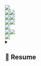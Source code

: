 <div align="center" style="display: flex; flex-direction: row; vertical-align: middle;">
  <img class="img" src="https://github-readme-stats.vercel.app/api/top-langs/?username=kol-ui&langs_count=10&hide=cmake,makefile&layout=compact&custom_title=📊%20Global%20Most%20Used%20Languages&title_color=FFD700&border_color=A9A9A9&theme=github_dark" />
</div>

<div align="center" style="display: flex; flex-direction: row;">
    <img class="img" src="https://github-readme-stats.vercel.app/api/top-langs/?username=kol-ui&langs_count=10&hide=cmake,makefile,C%23,C,python,scss,sass,Pug,Haml,Swift,c%2B%2B,r,swift,dart,Kotlin&custom_title=🌐%20Web%20Most%20Used%20Languages&title_color=1E90FF&layout=compact&border_color=A9A9A9&theme=github_dark" />
    <img class="img" src="https://github-readme-stats.vercel.app/api/top-langs/?username=kol-ui&langs_count=10&hide=cmake,makefile,C%23,C,python,JavaScript,LiveScript,TypeScript,html,css,Swift,c%2B%2B,php,r,swift,dart,Kotlin&custom_title=🔧%20Most%20Used%20Web%20Preprocessors&title_color=1E90FF&layout=compact&border_color=A9A9A9&theme=github_dark" />
</div>

<div align="center" style="display: flex; flex-direction: row;">
   <img class="img" src="https://github-readme-stats.vercel.app/api/top-langs/?username=kol-ui&langs_count=10&hide=cmake,makefile,C,SCSS,sass,Haml,Python,c%2B%2B,php,TypeScript,JavaScript,LiveScript,CSS,HTML,R,Pug&custom_title=📱%20Mobile%20Most%20Used%20Languages&title_color=3CB371&layout=compact&border_color=A9A9A9&theme=github_dark" />
  <img class="img" src="https://github-readme-stats.vercel.app/api/top-langs/?username=kol-ui&langs_count=10&hide=cmake,makefile,SCSS,Haml,php,TypeScript,JavaScript,LiveScript,CSS,sass,HTML,Pug,C%23,swift,dart,Kotlin&custom_title=🖥️%20Other%20Languages&layout=compact&title_color=DC143C&border_color=A9A9A9&theme=github_dark" />
</div>

<div align="center" style="display: flex; flex-direction: row;">
 <img class="img" src="https://github-readme-streak-stats.herokuapp.com/?user=Kol-UI&fire=FFD700&border=3D424A&sideLabels=ED9135&theme=dark" />
 <img class="img" src="http://github-profile-summary-cards.vercel.app/api/cards/productive-time?username=Kol-UI&theme=github_dark&utcOffset=8" />
</div>

<div align="center" style="display: flex; flex-direction: row;"> 
 <img class="img" src="http://github-profile-summary-cards.vercel.app/api/cards/profile-details?username=Kol-UI&theme=github_dark" />
</div>

<div align="center" style="display: flex; flex-direction: row;">
 <img class="img" src="http://github-profile-summary-cards.vercel.app/api/cards/repos-per-language?username=Kol-UI&theme=github_dark" />
 <img class="img" src="http://github-profile-summary-cards.vercel.app/api/cards/most-commit-language?username=Kol-UI&theme=github_dark" />
</div>

<div align="center" style="display: flex; flex-direction: row;">
  <img class="img" src="https://github-profile-trophy.vercel.app/?username=Kol-UI&theme=discord&no-bg=false&no-frame=true&column=4&row=1" />
</div>


<details>
<summary><h2> 📝 Resume</h2></summary>
<h2> 🎓 Education</h2>
<br>📖 <em><b>Computer Science & Information Systems</em></b>
<br>💻 <b>Master of Science</b>
<br>📆 <em>2016 - 2021</em>
<br>🎖 2020 - Formation: Adobe Photoshop / Illustrator / Indesign
<br>🎖 2017 - Specialisation: Supinfo Mobile & Responsive Web Device
<br>🎖 2017 - Certification: Google Digital Active
<br>📜 69 LinkedIn Learning Certifications [Cybersecurity (5) GDPR (5) DataScience (16) BigData (7) Blockchain (9) Virtualization (7) IT Infrastructure (3) Machine Learning / AI (3) Management (14)]
<br>📍 SUPINFO Caen -  🇫🇷 Normandy, France


## 🚀 Experience
- 👨‍💻 Cross Mobile Developer
<br>📆 2021 - present   
<div class="row">
  <img src="https://img.shields.io/badge/Xamarin-3498DB?style=for-the-badge&logo=xamarin&logoColor=white"/>
  <img src="https://img.shields.io/badge/C%23-239120?style=for-the-badge&logo=c-sharp&logoColor=white"/>
  <img src="https://img.shields.io/badge/Azure_DevOps-0078D7?style=for-the-badge&logo=azure-devops&logoColor=white"/>
  <img src="https://img.shields.io/badge/.NET-512BD4?style=for-the-badge&logo=dotnet&logoColor=white"/>
  <img src="https://img.shields.io/badge/Swift-FA7343?style=for-the-badge&logo=swift&logoColor=white"/>
  <img src="https://img.shields.io/badge/Android-3DDC84?style=for-the-badge&logo=android&logoColor=white"/>
  <img src="https://img.shields.io/badge/Pug-E3C29B?style=for-the-badge&logo=pug&logoColor=black"/>
  <img src="https://img.shields.io/badge/CSS3-1572B6?style=for-the-badge&logo=css3&logoColor=white"/>
  <img src="https://img.shields.io/badge/Sass-CC6699?style=for-the-badge&logo=sass&logoColor=white"/>
  <img src="https://img.shields.io/badge/Dribbble-EA4C89?style=for-the-badge&logo=dribbble&logoColor=white"/>
  <img src="https://img.shields.io/badge/Figma-F24E1E?style=for-the-badge&logo=figma&logoColor=white"/>
  <img src="https://img.shields.io/badge/InVision-FF3366?style=for-the-badge&logo=InVision&logoColor=white"/>
</div><br>

- 👨‍💻 Front Web Developer
<br>📆 2020
<div class="row">
  <img src="https://img.shields.io/badge/HTML5-E34F26?style=for-the-badge&logo=html5&logoColor=white"/>
  <img src="https://img.shields.io/badge/CSS3-1572B6?style=for-the-badge&logo=css3&logoColor=white"/>
  <img src="https://img.shields.io/badge/JavaScript-323330?style=for-the-badge&logo=javascript&logoColor=F7DF1E"/>
  <img src="https://img.shields.io/badge/Tailwind_CSS-38B2AC?style=for-the-badge&logo=tailwind-css&logoColor=white"/>
  <img src="https://img.shields.io/badge/Adobe%20Photoshop-31A8FF?style=for-the-badge&logo=Adobe%20Photoshop&logoColor=black"/>
  <img src="https://img.shields.io/badge/Adobe%20InDesign-FF3366?style=for-the-badge&logo=Adobe%20InDesign&logoColor=white"/>
  <img src="https://img.shields.io/badge/Adobe%20Illustrator-FF9A00?style=for-the-badge&logo=adobe%20illustrator&logoColor=white"/>
  <img src="https://img.shields.io/badge/Joomla-5091CD?style=for-the-badge&logo=joomla&logoColor=white"/>
  <img src="https://img.shields.io/badge/Canva-%2300C4CC.svg?&style=for-the-badge&logo=Canva&logoColor=white"/>
</div><br>

- 👨‍💻 Community Manager
<br>📆 2019
<div class="row">
  <img src="https://img.shields.io/badge/R-276DC3?style=for-the-badge&logo=r&logoColor=white"/>
  <img src="https://img.shields.io/badge/вконтакте-%232E87FB.svg?&style=for-the-badge&logo=vk&logoColor=white"/>
</div><br>

- 👨‍💻 Front Web Developer & Digital Trainer
<br>📆 2018 - 2021
<div class="row">
  <img src="https://img.shields.io/badge/HTML5-E34F26?style=for-the-badge&logo=html5&logoColor=white"/>
  <img src="https://img.shields.io/badge/CSS3-1572B6?style=for-the-badge&logo=css3&logoColor=white"/>
  <img src="https://img.shields.io/badge/JavaScript-323330?style=for-the-badge&logo=javascript&logoColor=F7DF1E"/>
  <img src="https://img.shields.io/badge/PHP-777BB4?style=for-the-badge&logo=php&logoColor=white"/>
  <img src="https://img.shields.io/badge/Python-FFD43B?style=for-the-badge&logo=python&logoColor=blue"/>
  <img src="https://img.shields.io/badge/Wordpress-21759B?style=for-the-badge&logo=wordpress&logoColor=white"/>
  <img src="https://img.shields.io/badge/Google%20Analytics-E37400?style=for-the-badge&logo=google%20analytics&logoColor=white"/>
  <img src="https://img.shields.io/badge/gimp-5C5543?style=for-the-badge&logo=gimp&logoColor=white"/>
  <img src="https://img.shields.io/badge/Unity-100000?style=for-the-badge&logo=unity&logoColor=white"/>
</div><br>

- 👨‍💻 Front Web Developer
<br>📆 2017
<div class="row">
  <img src="https://img.shields.io/badge/HTML5-E34F26?style=for-the-badge&logo=html5&logoColor=white"/>
  <img src="https://img.shields.io/badge/CSS3-1572B6?style=for-the-badge&logo=css3&logoColor=white"/>
  <img src="https://img.shields.io/badge/JavaScript-323330?style=for-the-badge&logo=javascript&logoColor=F7DF1E"/>
  <img src="https://img.shields.io/badge/Bootstrap-563D7C?style=for-the-badge&logo=bootstrap&logoColor=white"/>
  <img src="https://img.shields.io/badge/affinityphoto-%237E4DD2.svg?style=for-the-badge&logo=affinity-photo&logoColor=white"/>
</div><br>

</details>

<!--

<div align="center" style="display: flex; flex-direction: row; vertical-align: middle;">
 <img class="img" src="https://github-readme-stats.vercel.app/api/top-langs/?username=kol-ui&langs_count=10&hide=cmake,makefile,C,SCSS,Haml,Python,c%2B%2B,php,TypeScript,JavaScript,CSS,HTML,R,Pug&custom_title=📱%20Mobile%20Most%20Used%20Languages&title_color=3CB371&layout=compact&border_color=A9A9A9&theme=github_dark" />
 <img class="img" src="https://github-readme-stats.vercel.app/api/top-langs/?username=kol-ui&langs_count=10&hide=cmake,makefile,C%23,C,python,Swift,c%2B%2B,r,swift&custom_title=🌐%20Web%20Most%20Used%20Languages&title_color=1E90FF&layout=compact&border_color=A9A9A9&theme=github_dark" />
 <img class="img" src="https://github-readme-stats.vercel.app/api/top-langs/?username=kol-ui&langs_count=10&hide=cmake,makefile,SCSS,Haml,php,TypeScript,JavaScript,CSS,HTML,Pug,C%23,swift&custom_title=🖥️%20Other%20Languages&layout=compact&title_color=DC143C&border_color=A9A9A9&theme=github_dark" />
</div>




(OLD)
# My Languages :
## 📊 Global Most Used Languages
[![Top Langs](https://github-readme-stats.vercel.app/api/top-langs/?username=kol-ui&langs_count=10&hide=cmake,makefile&layout=compact&theme=github_dark)](https://github.com/anuraghazra/github-readme-stats)

## 📱 Mobile Most Used Languages
[![Top Langs](https://github-readme-stats.vercel.app/api/top-langs/?username=kol-ui&langs_count=10&hide=cmake,makefile,C,SCSS,Haml,Python,c%2B%2B,php,TypeScript,JavaScript,CSS,HTML,R,Pug&layout=compact&theme=github_dark)](https://github.com/anuraghazra/github-readme-stats)

## 🌐 Web Most Used Languages
[![Top Langs](https://github-readme-stats.vercel.app/api/top-langs/?username=kol-ui&langs_count=10&hide=cmake,makefile,C%23,C,python,Swift,c%2B%2B,r,swift&layout=compact&theme=github_dark)](https://github.com/anuraghazra/github-readme-stats)

## 🖥️ Other Languages
[![Top Langs](https://github-readme-stats.vercel.app/api/top-langs/?username=kol-ui&langs_count=10&hide=cmake,makefile,SCSS,Haml,php,TypeScript,JavaScript,CSS,HTML,Pug,C%23,swift&layout=compact&theme=github_dark)](https://github.com/anuraghazra/github-readme-stats)




[![GitHub Streak](https://github-readme-streak-stats.herokuapp.com/?user=Kol-UI&theme=dark)](https://git.io/streak-stats)
**Kol-UI/Kol-UI** is a ✨ _special_ ✨ repository because its `README.md` (this file) appears on your GitHub profile.

Here are some ideas to get you started:

- 🔭 I’m currently working on ...
- 🌱 I’m currently learning ...
- 👯 I’m looking to collaborate on ...
- 🤔 I’m looking for help with ...
- 💬 Ask me about ...
- 📫 How to reach me: ...
- 😄 Pronouns: ...
- ⚡ Fun fact: ...
-->
